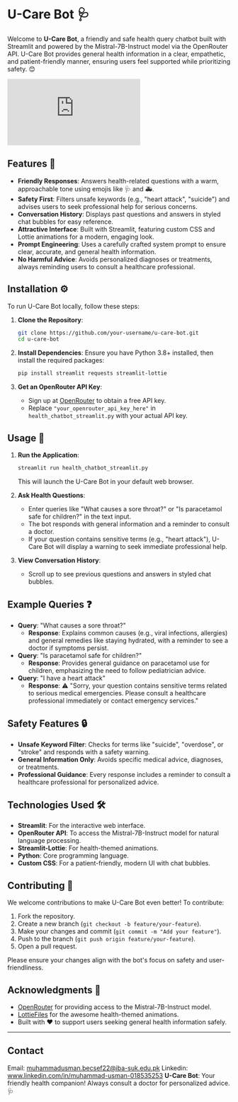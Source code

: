 # U-Care Bot 🩺

Welcome to **U-Care Bot**, a friendly and safe health query chatbot built with Streamlit and powered by the Mistral-7B-Instruct model via the OpenRouter API. U-Care Bot provides general health information in a clear, empathetic, and patient-friendly manner, ensuring users feel supported while prioritizing safety. 😊

![U-Care Bot Animation](https://lottie.host/221c9791-3873-43fc-8960-086d987ac709/OY7Brodiad.json)

## Features 🌟

- **Friendly Responses**: Answers health-related questions with a warm, approachable tone using emojis like 🩺 and 🚑.
- **Safety First**: Filters unsafe keywords (e.g., "heart attack", "suicide") and advises users to seek professional help for serious concerns.
- **Conversation History**: Displays past questions and answers in styled chat bubbles for easy reference.
- **Attractive Interface**: Built with Streamlit, featuring custom CSS and Lottie animations for a modern, engaging look.
- **Prompt Engineering**: Uses a carefully crafted system prompt to ensure clear, accurate, and general health information.
- **No Harmful Advice**: Avoids personalized diagnoses or treatments, always reminding users to consult a healthcare professional.

## Installation ⚙️

To run U-Care Bot locally, follow these steps:

1. **Clone the Repository**:
   ```bash
   git clone https://github.com/your-username/u-care-bot.git
   cd u-care-bot
   ```

2. **Install Dependencies**:
   Ensure you have Python 3.8+ installed, then install the required packages:
   ```bash
   pip install streamlit requests streamlit-lottie
   ```

3. **Get an OpenRouter API Key**:
   - Sign up at [OpenRouter](https://openrouter.ai/) to obtain a free API key.
   - Replace `"your_openrouter_api_key_here"` in `health_chatbot_streamlit.py` with your actual API key.

## Usage 🚀

1. **Run the Application**:
   ```bash
   streamlit run health_chatbot_streamlit.py
   ```
   This will launch the U-Care Bot in your default web browser.

2. **Ask Health Questions**:
   - Enter queries like "What causes a sore throat?" or "Is paracetamol safe for children?" in the text input.
   - The bot responds with general information and a reminder to consult a doctor.
   - If your question contains sensitive terms (e.g., "heart attack"), U-Care Bot will display a warning to seek immediate professional help.

3. **View Conversation History**:
   - Scroll up to see previous questions and answers in styled chat bubbles.

## Example Queries ❓

- **Query**: "What causes a sore throat?"
  - **Response**: Explains common causes (e.g., viral infections, allergies) and general remedies like staying hydrated, with a reminder to see a doctor if symptoms persist.
- **Query**: "Is paracetamol safe for children?"
  - **Response**: Provides general guidance on paracetamol use for children, emphasizing the need to follow pediatrician advice.
- **Query**: "I have a heart attack"
  - **Response**: ⚠️ "Sorry, your question contains sensitive terms related to serious medical emergencies. Please consult a healthcare professional immediately or contact emergency services."

## Safety Features 🔒

- **Unsafe Keyword Filter**: Checks for terms like "suicide", "overdose", or "stroke" and responds with a safety warning.
- **General Information Only**: Avoids specific medical advice, diagnoses, or treatments.
- **Professional Guidance**: Every response includes a reminder to consult a healthcare professional for personalized advice.

## Technologies Used 🛠️

- **Streamlit**: For the interactive web interface.
- **OpenRouter API**: To access the Mistral-7B-Instruct model for natural language processing.
- **Streamlit-Lottie**: For health-themed animations.
- **Python**: Core programming language.
- **Custom CSS**: For a patient-friendly, modern UI with chat bubbles.

## Contributing 🤝

We welcome contributions to make U-Care Bot even better! To contribute:

1. Fork the repository.
2. Create a new branch (`git checkout -b feature/your-feature`).
3. Make your changes and commit (`git commit -m "Add your feature"`).
4. Push to the branch (`git push origin feature/your-feature`).
5. Open a pull request.

Please ensure your changes align with the bot's focus on safety and user-friendliness.



## Acknowledgments 🙏

- [OpenRouter](https://openrouter.ai/) for providing access to the Mistral-7B-Instruct model.
- [LottieFiles](https://lottiefiles.com/) for the awesome health-themed animations.
- Built with ❤️ to support users seeking general health information safely.

---
## Contact
Email: muhammadusman.becsef22@iba-suk.edu.pk
Linkedin: www.linkedin.com/in/muhammad-usman-018535253
**U-Care Bot**: Your friendly health companion! Always consult a doctor for personalized advice. 🩺
